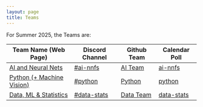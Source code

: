 ```yaml
---
layout: page
title: Teams
---
```


For Summer 2025, the Teams are: 

| Team Name (Web Page) | Discord Channel | Github Team | Calendar Poll |
|-----------|-----------------|-------------|---------------|
| [AI and Neural Nets](teams/nnfs) | [#ai-nnfs](https://discord.com/channels/1370858718069260399/1374205960956149761) | [AI Team](https://github.com/orgs/League-Labs/teams/ai0625) | [ai-nnfs](https://schedule.jtlapp.net/ai-nnfs/) |
| [Python (+ Machine Vision)](teams/python) | [#python](https://discord.com/channels/1370858718069260399/1376691813196365964) | [Python](https://github.com/orgs/League-Labs/teams/python0625)| [python](https://schedule.jtlapp.net/python/) |
| [Data, ML & Statistics](teams/datastats) | [#data-stats](https://discord.com/channels/1370858718069260399/1376691889159278662) |[Data Team](https://github.com/orgs/League-Labs/teams/data0625) | [data-stats](https://schedule.jtlapp.net/data-stats/) |
